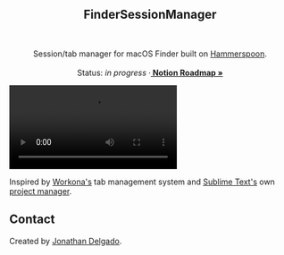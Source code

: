<!-- Filename:      README.md -->
<!-- Author:        Jonathan Delgado -->
<!-- Description:   GitHub README -->

<!-- Header -->
<h2 align="center">FinderSessionManager</h2>
<br />
  <p align="center">
    Session/tab manager for macOS Finder built on <a href="https://www.hammerspoon.org/">Hammerspoon</a>.
    <br />
    <br />
    Status: <em>in progress</em>
    <!-- Notion Roadmap link -->
    ·<a href="https://otanan.notion.site/Finder-session-manager-0d5360a4a2754726897c3ad4638a502a"><strong>
        Notion Roadmap »
    </strong></a>
  </p>
</div>


<!-- Project Screenshot -->
![Screenshot](images/fsm_demo.mov "Screenshot")

Inspired by [Workona's](https://workona.com/) tab management system and [Sublime Text's](https://www.sublimetext.com/) own [project manager](https://packagecontrol.io/packages/ProjectManager).

<!-- ## Table of contents
* [Contact](#contact)
* [Acknowledgments](#acknowledgments) -->


## Contact
Created by [Jonathan Delgado](https://jdelgado.net/).

<!-- <p align="right"><a href="#readme-top">Back to top</a></p> -->
